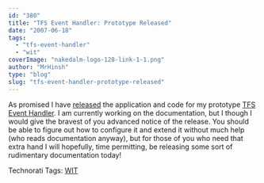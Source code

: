 ```yaml
---
id: "380"
title: "TFS Event Handler: Prototype Released"
date: "2007-06-18"
tags: 
  - "tfs-event-handler"
  - "wit"
coverImage: "nakedalm-logo-128-link-1-1.png"
author: "MrHinsh"
type: "blog"
slug: "tfs-event-handler-prototype-released"
---
```


As promised I have [released](http://www.codeplex.com/TFSEventHandler/Release/ProjectReleases.aspx?ReleaseId=5057 "TFS Event Handler (Prototype)") the application and code for my prototype [TFS Event Handler](http://www.codeplex.com/TFSEventHandler). I am currently working on the documentation, but I though I would give the bravest of you advanced notice of the release. You should be able to figure out how to configure it and extend it without much help (who reads documentation anyway), but for those of you who need that extra hand I will hopefully, time permitting, be releasing some sort of rudimentary documentation today!

Technorati Tags: [WIT](http://technorati.com/tags/WIT)



